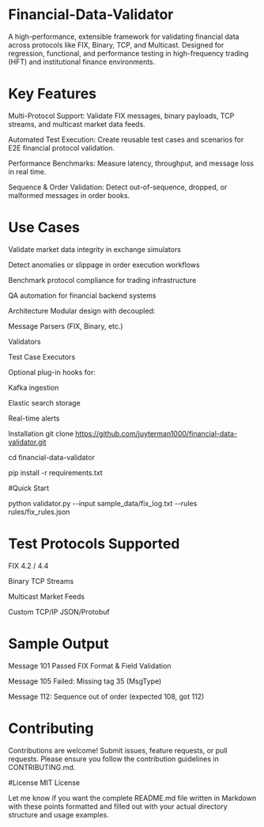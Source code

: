 # Financial-Data-Validator
A high-performance, extensible framework for validating financial data across protocols like FIX, Binary, TCP, and Multicast. Designed for regression, functional, and performance testing in high-frequency trading (HFT) and institutional finance environments.

#  Key Features
Multi-Protocol Support: Validate FIX messages, binary payloads, TCP streams, and multicast market data feeds.

Automated Test Execution: Create reusable test cases and scenarios for E2E financial protocol validation.

Performance Benchmarks: Measure latency, throughput, and message loss in real time.

Sequence & Order Validation: Detect out-of-sequence, dropped, or malformed messages in order books.


 # Use Cases
 Validate market data integrity in exchange simulators

 Detect anomalies or slippage in order execution workflows

Benchmark protocol compliance for trading infrastructure

QA automation for financial backend systems

 Architecture
Modular design with decoupled:

Message Parsers (FIX, Binary, etc.)

Validators

Test Case Executors

Optional plug-in hooks for:

Kafka ingestion

Elastic search storage

Real-time alerts

Installation
git clone https://github.com/juyterman1000/financial-data-validator.git

cd financial-data-validator

pip install -r requirements.txt

#Quick Start

python validator.py --input sample_data/fix_log.txt --rules rules/fix_rules.json

# Test Protocols Supported
 FIX 4.2 / 4.4

 Binary TCP Streams

 Multicast Market Feeds

 Custom TCP/IP JSON/Protobuf

# Sample Output

Message 101 Passed FIX Format & Field Validation

Message 105 Failed: Missing tag 35 (MsgType)

Message 112: Sequence out of order (expected 108, got 112)

# Contributing
Contributions are welcome! Submit issues, feature requests, or pull requests. Please ensure you follow the contribution guidelines in CONTRIBUTING.md.

#License
MIT License

Let me know if you want the complete README.md file written in Markdown with these points formatted and filled out with your actual directory structure and usage examples.
